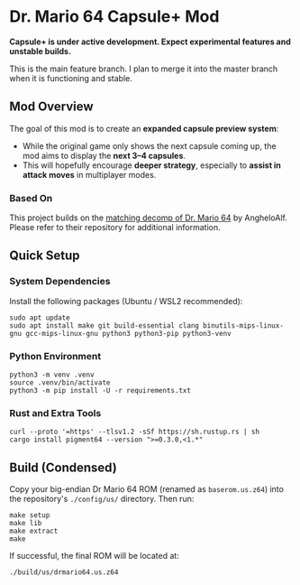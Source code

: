 # Dr. Mario 64 Capsule+ Mod
**Capsule+ is under active development. Expect experimental features and unstable builds.**

This is the main feature branch. I plan to merge it into the master branch when it is functioning and stable.

## Mod Overview

The goal of this mod is to create an **expanded capsule preview system**:
- While the original game only shows the next capsule coming up, the mod aims to display the **next 3–4 capsules**.
- This will hopefully encourage **deeper strategy**, especially to **assist in attack moves** in multiplayer modes.

### Based On

This project builds on the [matching decomp of Dr. Mario 64](https://github.com/AngheloAlf/drmario64) by AngheloAlf. Please refer to their repository for additional information.

## Quick Setup

### System Dependencies
Install the following packages (Ubuntu / WSL2 recommended):

```
sudo apt update
sudo apt install make git build-essential clang binutils-mips-linux-gnu gcc-mips-linux-gnu python3 python3-pip python3-venv
```

### Python Environment
```
python3 -m venv .venv
source .venv/bin/activate
python3 -m pip install -U -r requirements.txt
```

### Rust and Extra Tools
```
curl --proto '=https' --tlsv1.2 -sSf https://sh.rustup.rs | sh
cargo install pigment64 --version ">=0.3.0,<1.*"
```

## Build (Condensed)
Copy your big-endian Dr Mario 64 ROM (renamed as `baserom.us.z64`) into the repository's `./config/us/` directory. Then run:

```
make setup
make lib
make extract
make
```

If successful, the final ROM will be located at:
```
./build/us/drmario64.us.z64
```
